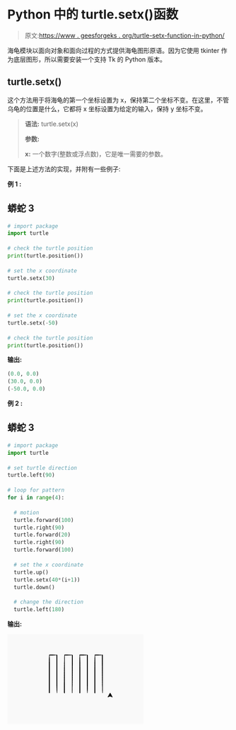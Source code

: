 # Python 中的 turtle.setx()函数

> 原文:[https://www . geesforgeks . org/turtle-setx-function-in-python/](https://www.geeksforgeeks.org/turtle-setx-function-in-python/)

海龟模块以面向对象和面向过程的方式提供海龟图形原语。因为它使用 tkinter 作为底层图形，所以需要安装一个支持 Tk 的 Python 版本。

## turtle.setx()

这个方法用于将海龟的第一个坐标设置为 x，保持第二个坐标不变。在这里，不管乌龟的位置是什么，它都将 x 坐标设置为给定的输入，保持 y 坐标不变。

> **语法:** turtle.setx(x)
> 
> **参数:**
> 
> **x:** 一个数字(整数或浮点数)，它是唯一需要的参数。

下面是上述方法的实现，并附有一些例子:

**例 1 :**

## 蟒蛇 3

```py
# import package
import turtle

# check the turtle position
print(turtle.position())

# set the x coordinate
turtle.setx(30)

# check the turtle position
print(turtle.position())

# set the x coordinate
turtle.setx(-50)

# check the turtle position
print(turtle.position())
```

**输出:**

```py
(0.0, 0.0)
(30.0, 0.0)
(-50.0, 0.0)
```

**例 2 :**

## 蟒蛇 3

```py
# import package
import turtle

# set turtle direction
turtle.left(90)

# loop for pattern
for i in range(4):

  # motion
  turtle.forward(100)
  turtle.right(90)
  turtle.forward(20)
  turtle.right(90)
  turtle.forward(100)

  # set the x coordinate
  turtle.up()
  turtle.setx(40*(i+1))
  turtle.down()

  # change the direction
  turtle.left(180)
```

**输出:**

![](img/552dfa82552c0934d865aef47588666d.png)
